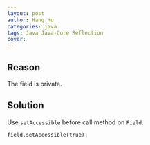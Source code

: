 ```yaml
---
layout: post
author: Hang Hu
categories: java
tags: Java Java-Core Reflection 
cover: 
---
```


## Reason

The field is private.
## Solution

Use `setAccessible` before call method on `Field`.
```
field.setAccessible(true);
```
